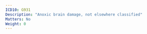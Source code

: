 ```yaml
---
ICD10: G931
Description: "Anoxic brain damage, not elsewhere classified"
Matters: No
Weight: 0
---
```

